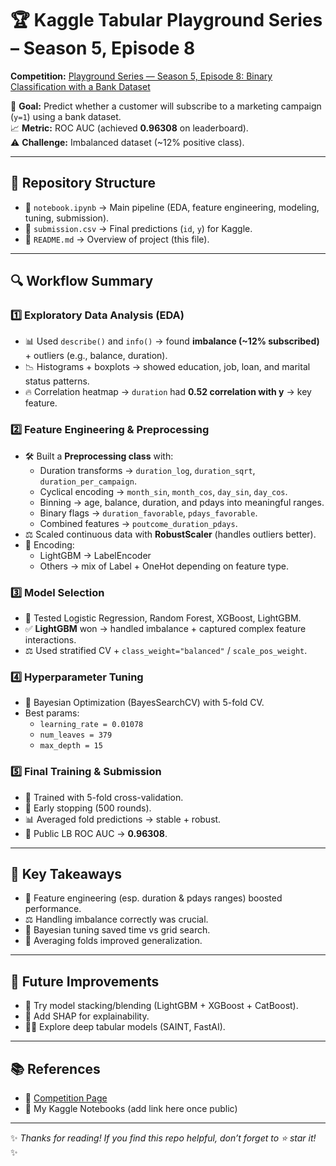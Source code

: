 # 🏆 Kaggle Tabular Playground Series – Season 5, Episode 8  

**Competition:** [Playground Series — Season 5, Episode 8: Binary Classification with a Bank Dataset](https://www.kaggle.com/competitions/playground-series-s5e8)  

🎯 **Goal:** Predict whether a customer will subscribe to a marketing campaign (`y=1`) using a bank dataset.  
📈 **Metric:** ROC AUC (achieved **0.96308** on leaderboard).  
⚠️ **Challenge:** Imbalanced dataset (~12% positive class).  

---

## 📂 Repository Structure  

- 📒 `notebook.ipynb` → Main pipeline (EDA, feature engineering, modeling, tuning, submission).  
- 📄 `submission.csv` → Final predictions (`id`, `y`) for Kaggle.  
- 📝 `README.md` → Overview of project (this file).  

---

## 🔍 Workflow Summary  

### 1️⃣ Exploratory Data Analysis (EDA)  
- 📊 Used `describe()` and `info()` → found **imbalance (~12% subscribed)** + outliers (e.g., balance, duration).  
- 📉 Histograms + boxplots → showed education, job, loan, and marital status patterns.  
- 🔥 Correlation heatmap → `duration` had **0.52 correlation with y** → key feature.  

### 2️⃣ Feature Engineering & Preprocessing  
- 🛠️ Built a **Preprocessing class** with:  
  - Duration transforms → `duration_log`, `duration_sqrt`, `duration_per_campaign`.  
  - Cyclical encoding → `month_sin`, `month_cos`, `day_sin`, `day_cos`.  
  - Binning → age, balance, duration, and pdays into meaningful ranges.  
  - Binary flags → `duration_favorable`, `pdays_favorable`.  
  - Combined features → `poutcome_duration_pdays`.  
- ⚖️ Scaled continuous data with **RobustScaler** (handles outliers better).  
- 🔑 Encoding:  
  - LightGBM → LabelEncoder  
  - Others → mix of Label + OneHot depending on feature type.  

### 3️⃣ Model Selection  
- 🧪 Tested Logistic Regression, Random Forest, XGBoost, LightGBM.  
- ✅ **LightGBM** won → handled imbalance + captured complex feature interactions.  
- ⚖️ Used stratified CV + `class_weight="balanced"` / `scale_pos_weight`.  

### 4️⃣ Hyperparameter Tuning  
- 🤖 Bayesian Optimization (BayesSearchCV) with 5-fold CV.  
- Best params:  
  - `learning_rate = 0.01078`  
  - `num_leaves = 379`  
  - `max_depth = 15`  

### 5️⃣ Final Training & Submission  
- 🔁 Trained with 5-fold cross-validation.  
- 🛑 Early stopping (500 rounds).  
- 📊 Averaged fold predictions → stable + robust.  
- 🏅 Public LB ROC AUC → **0.96308**.  

---

## 🌟 Key Takeaways  

- 🚀 Feature engineering (esp. duration & pdays ranges) boosted performance.  
- ⚖️ Handling imbalance correctly was crucial.  
- 🧠 Bayesian tuning saved time vs grid search.  
- 🔄 Averaging folds improved generalization.  

---

## 🔮 Future Improvements  

- 🤝 Try model stacking/blending (LightGBM + XGBoost + CatBoost).  
- 📌 Add SHAP for explainability.  
- 🧑‍💻 Explore deep tabular models (SAINT, FastAI).  

---

## 📚 References  

- 🔗 [Competition Page](https://www.kaggle.com/competitions/playground-series-s5e8)  
- 📑 My Kaggle Notebooks (add link here once public)  

---

✨ *Thanks for reading! If you find this repo helpful, don’t forget to ⭐ star it!* ✨ 

